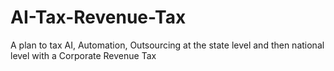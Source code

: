 # AI-Tax-Revenue-Tax
A plan to tax AI, Automation, Outsourcing at the state level and then national level with a Corporate Revenue Tax
